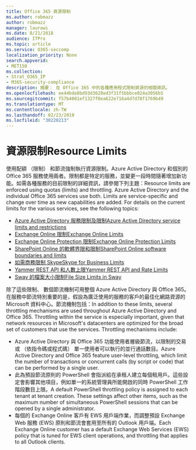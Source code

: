 ```yaml
---
title: Office 365 資源限制
ms.author: robmazz
author: robmazz
manager: laurawi
ms.date: 8/21/2018
audience: ITPro
ms.topic: article
ms.service: O365-seccomp
localization_priority: None
search.appverid:
- MET150
ms.collection:
- Strat_O365_IP
- M365-security-compliance
description: 摘要： 在 Office 365 中的各種應用程式限制資源的相關資訊。
ms.openlocfilehash: ee44bde8bd93d3628ed3f31f5bbbce024a3056b5
ms.sourcegitcommit: f57b4001ef1327f0ea622e716a4d7d78f1769b49
ms.translationtype: MT
ms.contentlocale: zh-TW
ms.lasthandoff: 02/23/2019
ms.locfileid: "30220213"
---
```

# <a name="resource-limits"></a><span data-ttu-id="0d6ac-103">資源限制</span><span class="sxs-lookup"><span data-stu-id="0d6ac-103">Resource Limits</span></span>

<span data-ttu-id="0d6ac-p101">使用配額 （限制） 和節流強制執行資源限制。Azure Active Directory 和個別的 Office 365 服務使用兩者。限制都是特定的服務，並變更一段時間隨著增加新功能。如需各種服務的目前限制的詳細資訊，請參閱下列主題：</span><span class="sxs-lookup"><span data-stu-id="0d6ac-p101">Resource limits are enforced using quotas (limits) and throttling. Azure Active Directory and the individual Office 365 services use both. Limits are service-specific and change over time as new capabilities are added. For details on the current limits for the various services, see the following topics:</span></span>
- [<span data-ttu-id="0d6ac-108">Azure Active Directory 服務限制及限制</span><span class="sxs-lookup"><span data-stu-id="0d6ac-108">Azure Active Directory service limits and restrictions</span></span>](https://msdn.microsoft.com/en-us/library/azure/dn764971.aspx)
- [<span data-ttu-id="0d6ac-109">Exchange Online 限制</span><span class="sxs-lookup"><span data-stu-id="0d6ac-109">Exchange Online Limits</span></span>](https://technet.microsoft.com/en-us/library/exchange-online-limits.aspx)
- [<span data-ttu-id="0d6ac-110">Exchange Online Protection 限制</span><span class="sxs-lookup"><span data-stu-id="0d6ac-110">Exchange Online Protection Limits</span></span>](https://technet.microsoft.com/en-us/library/exchange-online-protection-limits.aspx)
- [<span data-ttu-id="0d6ac-111">SharePoint Online 的軟體界限和限制</span><span class="sxs-lookup"><span data-stu-id="0d6ac-111">SharePoint Online software boundaries and limits</span></span>](https://support.office.com/article/SharePoint-Online-software-boundaries-and-limits-8F34FF47-B749-408B-ABC0-B605E1F6D498)
- [<span data-ttu-id="0d6ac-112">如需商務限制 Skype</span><span class="sxs-lookup"><span data-stu-id="0d6ac-112">Skype for Business Limits</span></span>](https://technet.microsoft.com/en-us/library/skype-for-business-online-limits.aspx)
- [<span data-ttu-id="0d6ac-113">Yammer REST API 和人數上限</span><span class="sxs-lookup"><span data-stu-id="0d6ac-113">Yammer REST API and Rate Limits</span></span>](https://developer.yammer.com/docs/rest-api-rate-limits)
- [<span data-ttu-id="0d6ac-114">Sway 的檔案大小限制</span><span class="sxs-lookup"><span data-stu-id="0d6ac-114">File Size Limits in Sway</span></span>](https://support.office.com/article/File-size-limits-in-Sway-4db21bc6-b42b-499f-9272-66e089db109f)

<span data-ttu-id="0d6ac-p102">除了這些限制、 數個節流機制可用整個 Azure Active Directory 與 Office 365。在服務中節流特別重要的是，假設為廣泛使用的服務的客戶的最佳化網路資源的 Microsoft 資料中心。節流機制包括：</span><span class="sxs-lookup"><span data-stu-id="0d6ac-p102">In addition to these limits, several throttling mechanisms are used throughout Azure Active Directory and Office 365. Throttling within the service is especially important, given that network resources in Microsoft's datacenters are optimized for the broad set of customers that use the services. Throttling mechanisms include:</span></span>
- <span data-ttu-id="0d6ac-118">Azure Active Directory 與 Office 365 功能使用者層級節流，以限制的交易或 （依指令碼或程式碼） 單一使用者可以執行的並行通話數目。</span><span class="sxs-lookup"><span data-stu-id="0d6ac-118">Azure Active Directory and Office 365 feature user-level throttling, which limit the number of transactions or concurrent calls (by script or code) that can be performed by a single user.</span></span>
- <span data-ttu-id="0d6ac-p103">此為預設節流原則的 PowerShell 會指派給在承租人建立每個租用戶。這些設定會影響其他項目，例如單一的系統管理員所能開啟的同時 PowerShell 工作階段數目上限。</span><span class="sxs-lookup"><span data-stu-id="0d6ac-p103">A default PowerShell throttling policy is assigned to each tenant at tenant creation. These settings affect other items, such as the maximum number of simultaneous PowerShell sessions that can be opened by a single administrator.</span></span>
- <span data-ttu-id="0d6ac-121">每個的 Exchange Online 客戶有 EWS 用戶端作業，而調整預設 Exchange Web 服務 (EWS) 原則和節流會套用至所有的 Outlook 用戶端。</span><span class="sxs-lookup"><span data-stu-id="0d6ac-121">Each Exchange Online customer has a default Exchange Web Services (EWS) policy that is tuned for EWS client operations, and throttling that applies to all Outlook clients.</span></span>
